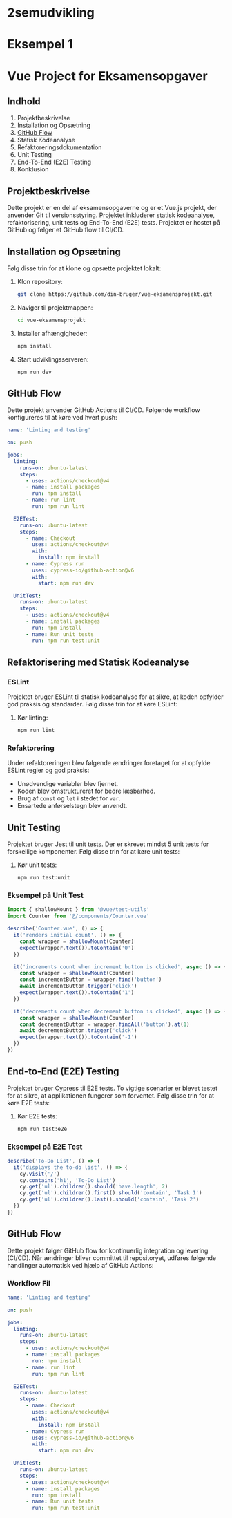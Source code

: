 # 2semudvikling

# Eksempel 1

# Vue Project for Eksamensopgaver

## Indhold
1. Projektbeskrivelse
2. Installation og Opsætning
3. [GitHub Flow](#github-flow)
4. Statisk Kodeanalyse
5. Refaktoreringsdokumentation
6. Unit Testing
7. End-To-End (E2E) Testing
8. Konklusion

## Projektbeskrivelse
Dette projekt er en del af eksamensopgaverne og er et Vue.js projekt, der anvender Git til versionsstyring. Projektet inkluderer statisk kodeanalyse, refaktorisering, unit tests og End-To-End (E2E) tests. Projektet er hostet på GitHub og følger et GitHub flow til CI/CD.

## Installation og Opsætning
Følg disse trin for at klone og opsætte projektet lokalt:

1. Klon repository:
    ```sh
    git clone https://github.com/din-bruger/vue-eksamensprojekt.git
    ```
2. Naviger til projektmappen:
    ```sh
    cd vue-eksamensprojekt
    ```
3. Installer afhængigheder:
    ```sh
    npm install
    ```
4. Start udviklingsserveren:
    ```sh
    npm run dev
    ```

## GitHub Flow
Dette projekt anvender GitHub Actions til CI/CD. Følgende workflow konfigureres til at køre ved hvert push:

```yaml
name: 'Linting and testing'

on: push

jobs:
  linting:
    runs-on: ubuntu-latest
    steps:
      - uses: actions/checkout@v4
      - name: install packages
        run: npm install
      - name: run lint
        run: npm run lint

  E2ETest:
    runs-on: ubuntu-latest
    steps:
      - name: Checkout
        uses: actions/checkout@v4
        with:
          install: npm install
      - name: Cypress run
        uses: cypress-io/github-action@v6
        with:
          start: npm run dev

  UnitTest:
    runs-on: ubuntu-latest
    steps:
      - uses: actions/checkout@v4
      - name: install packages
        run: npm install
      - name: Run unit tests
        run: npm run test:unit
```
## Refaktorisering med Statisk Kodeanalyse
### ESLint
Projektet bruger ESLint til statisk kodeanalyse for at sikre, at koden opfylder god praksis og standarder. Følg disse trin for at køre ESLint:

1. Kør linting:
    ```sh
    npm run lint
    ```

### Refaktorering
Under refaktoreringen blev følgende ændringer foretaget for at opfylde ESLint regler og god praksis:
- Unødvendige variabler blev fjernet.
- Koden blev omstruktureret for bedre læsbarhed.
- Brug af `const` og `let` i stedet for `var`.
- Ensartede anførselstegn blev anvendt.

## Unit Testing
Projektet bruger Jest til unit tests. Der er skrevet mindst 5 unit tests for forskellige komponenter. Følg disse trin for at køre unit tests:

1. Kør unit tests:
    ```sh
    npm run test:unit
    ```

### Eksempel på Unit Test
```javascript
import { shallowMount } from '@vue/test-utils'
import Counter from '@/components/Counter.vue'

describe('Counter.vue', () => {
  it('renders initial count', () => {
    const wrapper = shallowMount(Counter)
    expect(wrapper.text()).toContain('0')
  })

  it('increments count when increment button is clicked', async () => {
    const wrapper = shallowMount(Counter)
    const incrementButton = wrapper.find('button')
    await incrementButton.trigger('click')
    expect(wrapper.text()).toContain('1')
  })

  it('decrements count when decrement button is clicked', async () => {
    const wrapper = shallowMount(Counter)
    const decrementButton = wrapper.findAll('button').at(1)
    await decrementButton.trigger('click')
    expect(wrapper.text()).toContain('-1')
  })
})
```
## End-to-End (E2E) Testing
Projektet bruger Cypress til E2E tests. To vigtige scenarier er blevet testet for at sikre, at applikationen fungerer som forventet. Følg disse trin for at køre E2E tests:

1. Kør E2E tests:
    ```sh
    npm run test:e2e
    ```

### Eksempel på E2E Test
```javascript
describe('To-Do List', () => {
  it('displays the to-do list', () => {
    cy.visit('/')
    cy.contains('h1', 'To-Do List')
    cy.get('ul').children().should('have.length', 2)
    cy.get('ul').children().first().should('contain', 'Task 1')
    cy.get('ul').children().last().should('contain', 'Task 2')
  })
})
```
## GitHub Flow
Dette projekt følger GitHub flow for kontinuerlig integration og levering (CI/CD). Når ændringer bliver committet til repositoryet, udføres følgende handlinger automatisk ved hjælp af GitHub Actions:

### Workflow Fil
```yaml
name: 'Linting and testing'

on: push

jobs:
  linting:
    runs-on: ubuntu-latest
    steps:
      - uses: actions/checkout@v4
      - name: install packages
        run: npm install
      - name: run lint
        run: npm run lint

  E2ETest:
    runs-on: ubuntu-latest
    steps:
      - name: Checkout
        uses: actions/checkout@v4
        with:
          install: npm install
      - name: Cypress run
        uses: cypress-io/github-action@v6
        with:
          start: npm run dev

  UnitTest:
    runs-on: ubuntu-latest
    steps:
      - uses: actions/checkout@v4
      - name: install packages
        run: npm install
      - name: Run unit tests
        run: npm run test:unit
```
